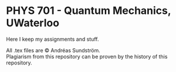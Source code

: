 # PHYS 701 - Quantum Mechanics, UWaterloo

Here I keep my assignments and stuff.

All .tex files are © Andréas Sundström.  
Plagiarism from this repository can be proven by the history of this repository.